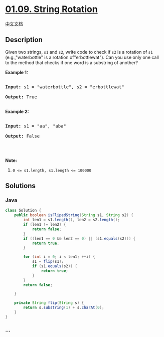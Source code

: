 # [01.09. String Rotation](https://leetcode-cn.com/problems/string-rotation-lcci)

[中文文档](/lcci/01.09.String%20Rotation/README.md)

## Description
<p>Given two strings, <code>s1</code>&nbsp;and <code>s2</code>, write code to check if <code>s2</code> is a rotation of <code>s1</code> (e.g.,&quot;waterbottle&quot; is a rotation of&quot;erbottlewat&quot;).&nbsp;Can you use&nbsp;only one call to the method that&nbsp;checks if one word is a substring of another?</p>



<p><strong>Example 1:</strong></p>



<pre>

<strong>Input: </strong>s1 = &quot;waterbottle&quot;, s2 = &quot;erbottlewat&quot;

<strong>Output: </strong>True

</pre>



<p><strong>Example 2:</strong></p>



<pre>

<strong>Input: </strong>s1 = &quot;aa&quot;, &quot;aba&quot;

<strong>Output: </strong>False

</pre>



<p>&nbsp;</p>



<p><strong>Note:</strong></p>



<ol>
	<li><code><font face="monospace">0 &lt;= s1.length, s1.length &lt;=&nbsp;</font>100000</code></li>
</ol>




## Solutions

### Java

```java
class Solution {
    public boolean isFlipedString(String s1, String s2) {
        int len1 = s1.length(), len2 = s2.length();
        if (len1 != len2) {
            return false;
        }
        if ((len1 == 0 && len2 == 0) || (s1.equals(s2))) {
            return true;
        }

        for (int i = 0; i < len1; ++i) {
            s1 = flip(s1);
            if (s1.equals(s2)) {
                return true;
            }
        }
        return false;

    }

    private String flip(String s) {
        return s.substring(1) + s.charAt(0);
    }
}
```

### ...
```

```
